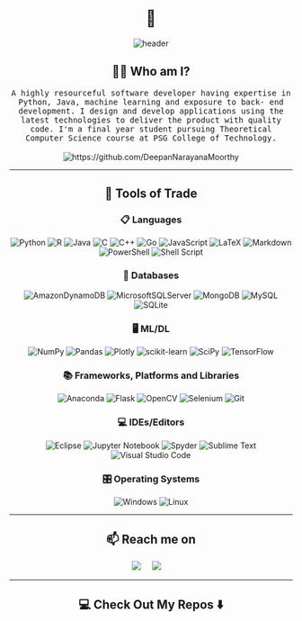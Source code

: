 
<h1 align="center">
👋
</h1>
<div data-align="center">
<p align="center"><img src="https://raw.githubusercontent.com/DeepanNarayanaMoorthy/DeepanNarayanaMoorthy/master/readme_header.gif" alt="header"/></p>
</div>

<h2 align="center">
👨‍💻 Who am I?
</h2>
<p align="center">
<samp>A highly resourceful software developer having expertise in Python, Java, machine learning and exposure to back- end development. I design and develop applications using the latest technologies to deliver the product with quality code. I'm a final year student pursuing Theoretical Computer Science course at PSG College of Technology.
 </samp> <br> <br> <img src="https://komarev.com/ghpvc/?username=DeepanNarayanaMoorthy" alt="https://github.com/DeepanNarayanaMoorthy" />
</p>
<hr>
<h2 align="center">
🔭 Tools of Trade
</h2>
<p align="center">
<h3 id="databases" align="center">📋 Languages</h3>
<p align="center"><img src="https://img.shields.io/badge/python-3670A0?style=for-the-badge&amp;logo=python&amp;logoColor=ffdd54" alt="Python" /> <img src="https://img.shields.io/badge/r-%23276DC3.svg?style=for-the-badge&amp;logo=r&amp;logoColor=white" alt="R" /> <img src="https://img.shields.io/badge/java-%23ED8B00.svg?style=for-the-badge&amp;logo=java&amp;logoColor=white" alt="Java" /> <img src="https://img.shields.io/badge/c-%2300599C.svg?style=for-the-badge&amp;logo=c&amp;logoColor=white" alt="C" /> <img src="https://img.shields.io/badge/c++-%2300599C.svg?style=for-the-badge&amp;logo=c%2B%2B&amp;logoColor=white" alt="C++" /> <img src="https://img.shields.io/badge/go-%2300ADD8.svg?style=for-the-badge&amp;logo=go&amp;logoColor=white" alt="Go" /> <img src="https://img.shields.io/badge/javascript-%23323330.svg?style=for-the-badge&amp;logo=javascript&amp;logoColor=%23F7DF1E" alt="JavaScript" /> <img src="https://img.shields.io/badge/latex-%23008080.svg?style=for-the-badge&amp;logo=latex&amp;logoColor=white" alt="LaTeX" /> <img src="https://img.shields.io/badge/markdown-%23000000.svg?style=for-the-badge&amp;logo=markdown&amp;logoColor=white" alt="Markdown" /> <img src="https://img.shields.io/badge/PowerShell-%235391FE.svg?style=for-the-badge&amp;logo=powershell&amp;logoColor=white" alt="PowerShell" /> <img src="https://img.shields.io/badge/shell_script-%23121011.svg?style=for-the-badge&amp;logo=gnu-bash&amp;logoColor=white" alt="Shell Script" /></p>
<h3 id="databases" align="center">💾 Databases</h3>
<p align="center"><img src="https://img.shields.io/badge/Amazon%20DynamoDB-4053D6?style=for-the-badge&amp;logo=Amazon%20DynamoDB&amp;logoColor=white" alt="AmazonDynamoDB" /> <img src="https://img.shields.io/badge/Microsoft%20SQL%20Sever-CC2927?style=for-the-badge&amp;logo=microsoft%20sql%20server&amp;logoColor=white" alt="MicrosoftSQLServer" /> <img src="https://img.shields.io/badge/MongoDB-%234ea94b.svg?style=for-the-badge&amp;logo=mongodb&amp;logoColor=white" alt="MongoDB" /> <img src="https://img.shields.io/badge/mysql-%2300f.svg?style=for-the-badge&amp;logo=mysql&amp;logoColor=white" alt="MySQL" /> <img src="https://img.shields.io/badge/sqlite-%2307405e.svg?style=for-the-badge&amp;logo=sqlite&amp;logoColor=white" alt="SQLite" /></p>
<h3 id="mldl" align="center">🖥️ ML/DL</h3>
<p align="center"><img src="https://img.shields.io/badge/numpy-%23013243.svg?style=for-the-badge&amp;logo=numpy&amp;logoColor=white" alt="NumPy" /> <img src="https://img.shields.io/badge/pandas-%23150458.svg?style=for-the-badge&amp;logo=pandas&amp;logoColor=white" alt="Pandas" /> <img src="https://img.shields.io/badge/Plotly-%233F4F75.svg?style=for-the-badge&amp;logo=plotly&amp;logoColor=white" alt="Plotly" /> <img src="https://img.shields.io/badge/scikit--learn-%23F7931E.svg?style=for-the-badge&amp;logo=scikit-learn&amp;logoColor=white" alt="scikit-learn" /> <img src="https://img.shields.io/badge/SciPy-%230C55A5.svg?style=for-the-badge&amp;logo=scipy&amp;logoColor=%white" alt="SciPy" /> <img src="https://img.shields.io/badge/TensorFlow-%23FF6F00.svg?style=for-the-badge&amp;logo=TensorFlow&amp;logoColor=white" alt="TensorFlow" /></p>
<h3 id="frameworks-platforms-and-libraries" align="center">📚 Frameworks, Platforms and Libraries</h3>
<p align="center"><img src="https://img.shields.io/badge/Anaconda-%2344A833.svg?style=for-the-badge&amp;logo=anaconda&amp;logoColor=white" alt="Anaconda" /> <img src="https://img.shields.io/badge/flask-%23000.svg?style=for-the-badge&amp;logo=flask&amp;logoColor=white" alt="Flask" /> <img src="https://img.shields.io/badge/opencv-%23white.svg?style=for-the-badge&amp;logo=opencv&amp;logoColor=white" alt="OpenCV" /> <img src="https://img.shields.io/badge/-selenium-%43B02A?style=for-the-badge&amp;logo=selenium&amp;logoColor=white" alt="Selenium" /> <img src="https://img.shields.io/badge/git-%23F05033.svg?style=for-the-badge&amp;logo=git&amp;logoColor=white" alt="Git" /></p>
<h3 id="ideseditors" align="center">💻 IDEs/Editors</h3>
<p align="center"><img src="https://img.shields.io/badge/Eclipse-FE7A16.svg?style=for-the-badge&amp;logo=Eclipse&amp;logoColor=white" alt="Eclipse" /> <img src="https://img.shields.io/badge/jupyter-%23FA0F00.svg?style=for-the-badge&amp;logo=jupyter&amp;logoColor=white" alt="Jupyter Notebook" /> <img src="https://img.shields.io/badge/Spyder-838485?style=for-the-badge&amp;logo=spyder%20ide&amp;logoColor=maroon" alt="Spyder" /> <img src="https://img.shields.io/badge/sublime_text-%23575757.svg?style=for-the-badge&amp;logo=sublime-text&amp;logoColor=important" alt="Sublime Text" /> <img src="https://img.shields.io/badge/Visual%20Studio%20Code-0078d7.svg?style=for-the-badge&amp;logo=visual-studio-code&amp;logoColor=white" alt="Visual Studio Code" /></p>
<h3 id="operating-systems" align="center">🎛️ Operating Systems</h3>
<p align="center"><img src="https://img.shields.io/badge/Windows-0078D6?style=for-the-badge&amp;logo=windows&amp;logoColor=white" alt="Windows" /> <img src="https://img.shields.io/badge/Linux-FCC624?style=for-the-badge&amp;logo=linux&amp;logoColor=black" alt="Linux" /></p>
</p>
<hr>
<h2 align="center">
📫 Reach me on
</h2>
<p align="center">
<a target="_blank"href="https://www.linkedin.com/in/deepann/"><img src="https://img.shields.io/badge/linkedin-%230077B5.svg?&style=for-the-badge&logo=linkedin&logoColor=white" /></a>     <a href="mailto:deepan06102000@gmail.com?subject=Hello%20Deepan,%20From%20Github"><img src="https://img.shields.io/badge/gmail-%23D14836.svg?&style=for-the-badge&logo=gmail&logoColor=white" /></a>    
</p>
<hr>
<h2 align="center">
💻 Check Out My Repos ⬇️
</h2>
